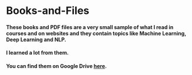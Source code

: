 # Books-and-Files

#### These books and PDF files are a very small sample of what I read in courses and on websites and they contain topics like Machine Learning, Deep Learning and NLP.

#### I learned a lot from them.

#### You can find them on Google Drive [here](https://drive.google.com/drive/folders/1eAYEvcnd66wMYQqNXDihIdFwZx5vdLFc).
